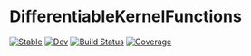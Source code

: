 # DifferentiableKernelFunctions

[![Stable](https://img.shields.io/badge/docs-stable-blue.svg)](https://FelixBenning.github.io/DifferentiableKernelFunctions.jl/stable/)
[![Dev](https://img.shields.io/badge/docs-dev-blue.svg)](https://FelixBenning.github.io/DifferentiableKernelFunctions.jl/dev/)
[![Build Status](https://github.com/FelixBenning/DifferentiableKernelFunctions.jl/actions/workflows/CI.yml/badge.svg?branch=main)](https://github.com/FelixBenning/DifferentiableKernelFunctions.jl/actions/workflows/CI.yml?query=branch%3Amain)
[![Coverage](https://codecov.io/gh/FelixBenning/DifferentiableKernelFunctions.jl/branch/main/graph/badge.svg)](https://codecov.io/gh/FelixBenning/DifferentiableKernelFunctions.jl)
